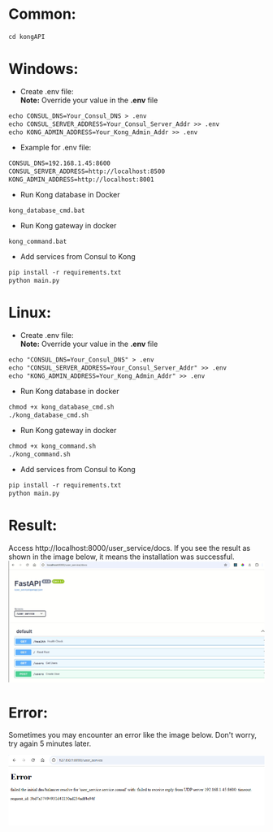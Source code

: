 # Common:
```console
cd kongAPI
```

# Windows:
- Create .env file:  
**Note:** Override your value in the **.env** file
```console
echo CONSUL_DNS=Your_Consul_DNS > .env
echo CONSUL_SERVER_ADDRESS=Your_Consul_Server_Addr >> .env
echo KONG_ADMIN_ADDRESS=Your_Kong_Admin_Addr >> .env
```
- Example for .env file:
```env
CONSUL_DNS=192.168.1.45:8600
CONSUL_SERVER_ADDRESS=http://localhost:8500
KONG_ADMIN_ADDRESS=http://localhost:8001
```
- Run Kong database in Docker
```console
kong_database_cmd.bat
```
- Run Kong gateway in docker
```console
kong_command.bat
```
- Add services from Consul to Kong
```console
pip install -r requirements.txt
python main.py
```

# Linux:
- Create .env file:  
**Note:** Override your value in the **.env** file
```console
echo "CONSUL_DNS=Your_Consul_DNS" > .env
echo "CONSUL_SERVER_ADDRESS=Your_Consul_Server_Addr" >> .env
echo "KONG_ADMIN_ADDRESS=Your_Kong_Admin_Addr" >> .env
```
- Run Kong database in docker
```console
chmod +x kong_database_cmd.sh
./kong_database_cmd.sh
```
- Run Kong gateway in docker
```console
chmod +x kong_command.sh
./kong_command.sh
```
- Add services from Consul to Kong
```console
pip install -r requirements.txt
python main.py
```

# Result:
Access http://localhost:8000/user_service/docs. If you see the result as shown in the image below, it means the installation was successful.
![kong_fastapi_docs_image](./assets/kong_fastapi_docs.png)

# Error:
Sometimes you may encounter an error like the image below. Don't worry, try again 5 minutes later.

![Error Image](./assets/error.png)


